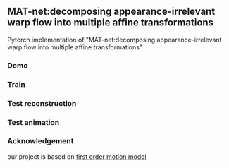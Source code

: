 ## MAT-net:decomposing appearance-irrelevant warp flow into multiple affine transformations
Pytorch implementation of "MAT-net:decomposing appearance-irrelevant warp flow into multiple affine transformations"

### Demo

### Train

### Test reconstruction

### Test animation

### Acknowledgement
our project is based on [first order motion model](https://github.com/AliaksandrSiarohin/first-order-model)
